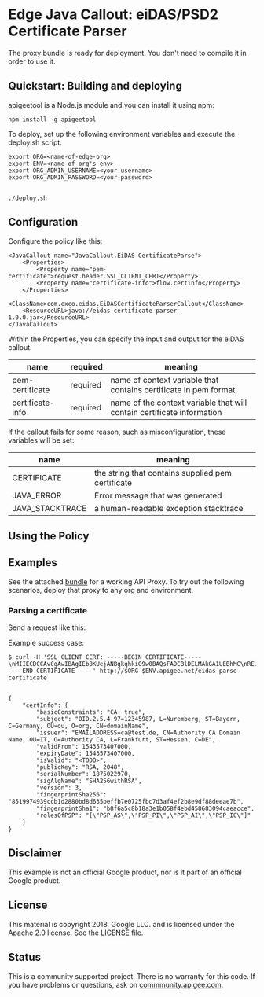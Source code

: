 # Edge Java Callout: eiDAS/PSD2 Certificate Parser

The proxy bundle is ready for deployment. You don't need to compile it in order to use it.

## Quickstart: Building and deploying


apigeetool is a Node.js module and you can install it using npm:

```
npm install -g apigeetool
```

To deploy, set up the following environment variables and execute the deploy.sh script.


```
export ORG=<name-of-edge-org>
export ENV=<name-of-org's-env>
export ORG_ADMIN_USERNAME=<your-username>
export ORG_ADMIN_PASSWORD=<your-password>


./deploy.sh
```

## Configuration

Configure the policy like this:

```
<JavaCallout name="JavaCallout.EiDAS-CertificateParse">
    <Properties>
        <Property name="pem-certificate">request.header.SSL_CLIENT_CERT</Property>
        <Property name="certificate-info">flow.certinfo</Property>
    </Properties>
    <ClassName>com.exco.eidas.EiDASCertificateParserCallout</ClassName>
    <ResourceURL>java://eidas-certificate-parser-1.0.0.jar</ResourceURL>
</JavaCallout>
```

Within the Properties, you can specify the input and output for the eiDAS callout.

| name             | required | meaning                                 |
| ---------------- | -------- | ----------------------------------------|
| pem-certificate  | required | name of context variable that contains certificate in pem format |
| certificate-info | required | name of the context variable that will contain certificate information |

If the callout fails for some reason, such as misconfiguration, these variables will be set:

| name                  | meaning |
| --------------------- | ---------------------------------------------------------------------- |
| CERTIFICATE            | the string that contains supplied pem certificate                     |
| JAVA_ERROR       | Error message that was generated                                            |
| JAVA_STACKTRACE       | a human-readable exception stacktrace                                  |


## Using the Policy



## Examples

See the attached [bundle](./bundle) for a working API Proxy.
To try out the following scenarios, deploy that proxy to any org and environment.

### Parsing a certificate


Send a request like this:

Example success case:
```
$ curl -H 'SSL_CLIENT_CERT: -----BEGIN CERTIFICATE-----\nMIIECDCCAvCgAwIBAgIEb8KUejANBgkqhkiG9w0BAQsFADCBlDELMAkGA1UEBhMC\nREUxDzANBgNVBAgMBkhlc3NlbjESMBAGA1UEBwwJRnJhbmtmdXJ0MRUwEwYDVQQK\nDAxBdXRob3JpdHkgQ0ExCzAJBgNVBAsMAklUMSEwHwYDVQQDDBhBdXRob3JpdHkg\nQ0EgRG9tYWluIE5hbWUxGTAXBgkqhkiG9w0BCQEWCmNhQHRlc3QuZGUwHhcNMTgx\nMTEzMDk0MjU4WhcNMTgxMTMwMTAyMzI3WjB6MRMwEQYDVQQDDApkb21haW5OYW1l\nMQwwCgYDVQQKDANvcmcxCzAJBgNVBAsMAm91MRAwDgYDVQQGEwdHZXJtYW55MQ8w\nDQYDVQQIDAZCYXllcm4xEjAQBgNVBAcMCU51cmVtYmVyZzERMA8GA1UEYQwIMTIz\nNDU5ODcwggEiMA0GCSqGSIb3DQEBAQUAA4IBDwAwggEKAoIBAQCygUI6R+8LEMgB\n4mVPKCq9a7AW1UuTXSXb4/GehFi+fWmcaUCUqrLamPUZKEelW2LZ92dSb/uFKA56\nYpI0kEcEwjE0DUl/7oZsdPKeSxPfixOpuj9m3V3VZIDbYxgKjnaxWHkobXCIzhHp\n7AQ6cMpPY7i4O+IXK4bY4cqImW/jBiHhV1tkAHCrRyQgb9aRDFN1CqyUdL9XBzC7\noO/GdVlfJPX8YlQz9Dd9PrXL0ORsvms2wRArVFgiDIPNcgJKGIOigHTzb66WIutu\nmBYrMcObXf+9Mb7q2KUeRFizKlO7t9H3vDmKi+nYJLNXDbJLf6+kRJj5EfMOP/MG\nXGluValZAgMBAAGjezB5MHcGCCsGAQUFBwEDBGswaTBnBgYEAIGYJwIwXTBMMBEG\nBwQAgZgnAQEMBlBTUF9BUzARBgcEAIGYJwECDAZQU1BfUEkwEQYHBACBmCcBAwwG\nUFNQX0FJMBEGBwQAgZgnAQQMBlBTUF9JQwwEQXV0aAwHR2VybWFueTANBgkqhkiG\n9w0BAQsFAAOCAQEAesGPHrsobCiPqA49tYzDpgWFm33C+9bTqisRd07bCjWWKLpw\nZsQjxZqTUVSaHedXjxF92JdWgcTtW2jhjYIiEixfaUkoEgpqPfPhDTuqpdw2dD2z\n/N0bdVuxIhxatwA/4Dh0zMO0e3GTmK0iMcRczaPuiCQiDuEaoKy+ZpDzdGfrsmDx\n5wKhIdJ/HoV/fi3gjnUcBUFI3n9MZxinPfIvbouHkRpBtyN8T25NGdpKgLX5P3l9\nyE+a+3BoVXBsDgmkuf5pkcagyWC53vZRwceBKEaRzVELmL+/9ftRm6d/DT54tCiR\nQ1q2Ca1AIXrpFAoDBAvqtQb4lyPnG6BJcwYBUg==\n-----END CERTIFICATE-----' http://$ORG-$ENV.apigee.net/eidas-parse-certificate


{
    "certInfo": {
        "basicConstraints": "CA: true",
        "subject": "OID.2.5.4.97=12345987, L=Nuremberg, ST=Bayern, C=Germany, OU=ou, O=org, CN=domainName",
        "issuer": "EMAILADDRESS=ca@test.de, CN=Authority CA Domain Name, OU=IT, O=Authority CA, L=Frankfurt, ST=Hessen, C=DE",
        "validFrom": 1543573407000,
        "expiryDate": 1543573407000,
        "isValid": "<TODO>",
        "publicKey": "RSA, 2048",
        "serialNumber": 1875022970,
        "sigAlgName": "SHA256withRSA",
        "version": 3,
        "fingerprintSha256": "8519974939ccb1d2880bd8d635beffb7e0725fbc7d3af4ef2b8e9df88deeae7b",
        "fingerprintSha1": "b8f6a5c8b18a3e1b058f4ebd458683094caeacce",
        "rolesOfPSP": "[\"PSP_AS\",\"PSP_PI\",\"PSP_AI\",\"PSP_IC\"]"
    }
}
```




 





## Disclaimer

This example is not an official Google product, nor is it part of an official Google product.

## License

This material is copyright 2018, Google LLC.
and is licensed under the Apache 2.0 license. See the [LICENSE](LICENSE) file.

## Status

This is a community supported project. There is no warranty for this code.
If you have problems or questions, ask on [commmunity.apigee.com](https://community.apigee.com).
